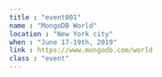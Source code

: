 ```yaml
---
title : "event001"
name : "MongoDB World"
location : "New York city"
when : "June 17-19th, 2019"
link : https://www.mongodb.com/world
class : "event"
---
```

